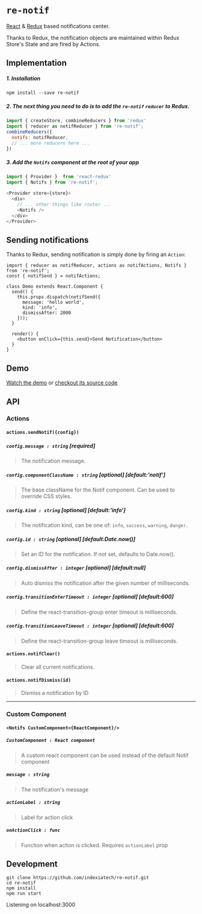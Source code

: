 # `re-notif`

[React](https://github.com/facebook/react) & [Redux](https://github.com/rackt/redux) based notifications center.

Thanks to Redux, the notification objects are maintained within Redux Store's State and are fired by Actions.

## Implementation

##### 1. Installation

`npm install --save re-notif`

##### 2. The next thing you need to do is to add the `re-notif` `reducer` to Redux.
```js
import { createStore, combineReducers } from 'redux'
import { reducer as notifReducer } from 're-notif';
combineReducers({
  notifs: notifReducer,
  // ... more reducers here ...
})
```

##### 3. Add the `Notifs` component at the root of your app
```js
import { Provider }  from 'react-redux'
import { Notifs } from 're-notif';

<Provider store={store}>
  <div>
    // ... other things like router ...
    <Notifs />
  </div>
</Provider>
```

## Sending notifications

Thanks to Redux, sending notification is simply done by firing an `Action`:

```
import { reducer as notifReducer, actions as notifActions, Notifs } from 're-notif';
const { notifSend } = notifActions;

class Demo extends React.Component {
  send() {
    this.props.dispatch(notifSend({
      message: 'hello world',
      kind: 'info',
      dismissAfter: 2000
    }));
  }

  render() {
    <button onClick={this.send}>Send Notification</button>
  }
}
```

## Demo

[Watch the demo](http://indexiatech.github.io/re-notif) or [checkout its source code](https://github.com/indexiatech/re-notif/blob/master/demo/index.js)

## API

### Actions

#### `actions.sendNotif({config})`

##### `config.message : string` [required]
> The notification message.

##### `config.componentClassName : string` [optional] [default:'notif']
> The base className for the Notif component. Can be used to override CSS styles.

##### `config.kind : string` [optional] [default:'info']
> The notification kind, can be one of: `info`, `success`, `warning`, `danger`.

##### `config.id : string` [optional] [default:Date.now()]
> Set an ID for the notification. If not set, defaults to Date.now().

##### `config.dismissAfter : integer` [optional] [default:null]
> Auto dismiss the notification after the given number of milliseconds.

##### `config.transitionEnterTimeout : integer` [optional] [default:600]
> Define the react-transition-group enter timeout is milliseconds.

##### `config.transitionLeaveTimeout : integer` [optional] [default:600]
> Define the react-transition-group leave timeout is milliseconds.

#### `actions.notifClear()`
> Clear all current notifications.

#### `actions.notifDismiss(id)`
> Dismiss a notification by ID

---

### Custom Component

#### `<Notifs CustomComponent={ReactComponent}/>`

##### `CustomComponent : React component`
> A custom react component can be used instead of the default Notif component

##### `message : string`
> The notification's message

##### `actionLabel : string`
> Label for action click

##### `onActionClick : func`
> Function when action is clicked. Requires `actionLabel` prop

## Development

```
git clone https://github.com/indexiatech/re-notif.git
cd re-notif
npm install
npm run start
```
Listening on localhost:3000

